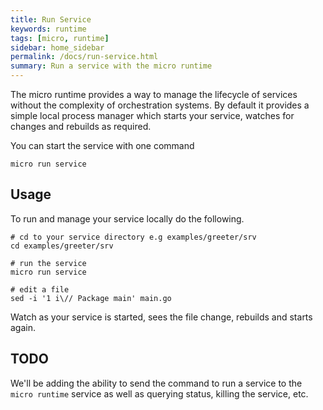 ```yaml
---
title: Run Service
keywords: runtime
tags: [micro, runtime]
sidebar: home_sidebar
permalink: /docs/run-service.html
summary: Run a service with the micro runtime
---
```


The micro runtime provides a way to manage the lifecycle of services without the complexity of orchestration systems. 
By default it provides a simple local process manager which starts your service, watches for changes and rebuilds 
as required.

You can start the service with one command

```
micro run service
```

## Usage

To run and manage your service locally do the following.

```
# cd to your service directory e.g examples/greeter/srv
cd examples/greeter/srv

# run the service
micro run service

# edit a file
sed -i '1 i\// Package main' main.go
```

Watch as your service is started, sees the file change, rebuilds and starts again.

## TODO

We'll be adding the ability to send the command to run a service to the `micro runtime` service as well as 
querying status, killing the service, etc. 

